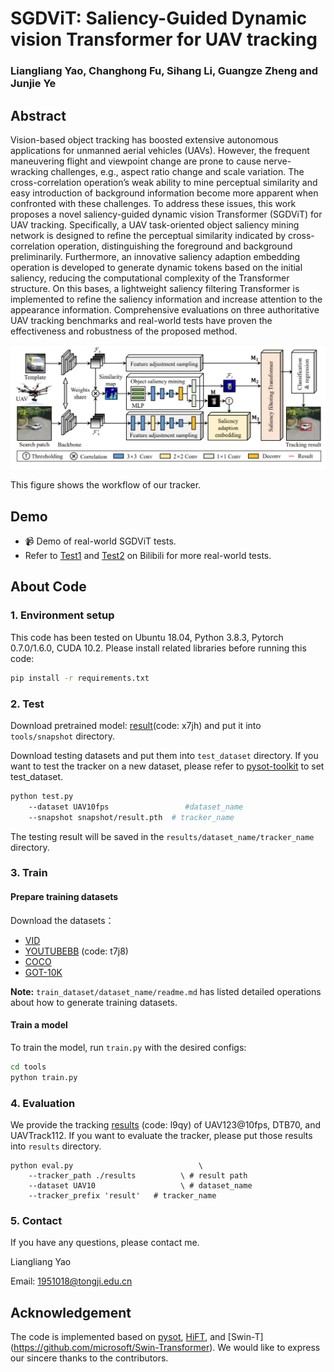 # SGDViT: Saliency-Guided Dynamic vision Transformer for UAV tracking

### Liangliang Yao, Changhong Fu, Sihang Li, Guangze Zheng and Junjie Ye

## Abstract
Vision-based object tracking has boosted extensive autonomous applications for unmanned aerial vehicles (UAVs). However, the frequent maneuvering flight and viewpoint change are prone to cause nerve-wracking challenges, e.g., aspect ratio change and scale variation. The cross-correlation operation’s weak ability to mine perceptual similarity and easy introduction of background information become more apparent when confronted with these challenges. To address these issues, this work proposes a novel saliency-guided dynamic vision Transformer (SGDViT) for UAV tracking. Specifically, a UAV task-oriented object saliency mining network is designed to refine the perceptual similarity indicated by cross-correlation operation, distinguishing the foreground and background preliminarily. Furthermore, an innovative saliency adaption embedding operation is developed to generate dynamic tokens based on the initial saliency, reducing the computational complexity of the Transformer structure. On this bases, a lightweight saliency filtering Transformer is implemented to refine the saliency information and increase attention to the appearance
information. Comprehensive evaluations on three authoritative UAV tracking benchmarks and real-world tests have proven the effectiveness and robustness of the proposed method. 

![Workflow of our tracker](https://github.com/vision4robotics/SGDViT/blob/main/imgs/2.png)

This figure shows the workflow of our tracker.
## Demo

- 📹 Demo of real-world SGDViT tests.
- Refer to [Test1](https://www.bilibili.com/video/BV19e4y187Km/?vd_source=4bf245fe6a4c3e4931ad481b87f324ae) and [Test2](https://www.bilibili.com/video/BV12d4y1678S/?vd_source=4bf245fe6a4c3e4931ad481b87f324ae) on Bilibili for more real-world tests.

## About Code
### 1. Environment setup
This code has been tested on Ubuntu 18.04, Python 3.8.3, Pytorch 0.7.0/1.6.0, CUDA 10.2.
Please install related libraries before running this code: 
```bash
pip install -r requirements.txt
```

### 2. Test
Download pretrained model: [result](https://pan.baidu.com/s/1xr0aLdXmuJc7CbAQRrEwPQ?pwd=x7jh)(code: x7jh) and put it into `tools/snapshot` directory.

Download testing datasets and put them into `test_dataset` directory. If you want to test the tracker on a new dataset, please refer to [pysot-toolkit](https://github.com/StrangerZhang/pysot-toolkit) to set test_dataset.

```bash 
python test.py                                
	--dataset UAV10fps                 #dataset_name
	--snapshot snapshot/result.pth  # tracker_name
```
The testing result will be saved in the `results/dataset_name/tracker_name` directory.

### 3. Train

#### Prepare training datasets

Download the datasets：
* [VID](http://image-net.org/challenges/LSVRC/2017/)
* [YOUTUBEBB](https://pan.baidu.com/s/1ZTdfqvhIRneGFXur-sCjgg) (code: t7j8)
* [COCO](http://cocodataset.org)
* [GOT-10K](http://got-10k.aitestunion.com/downloads)


**Note:** `train_dataset/dataset_name/readme.md` has listed detailed operations about how to generate training datasets.


#### Train a model
To train the model, run `train.py` with the desired configs:

```bash
cd tools
python train.py
```

### 4. Evaluation
We provide the tracking [results](https://pan.baidu.com/s/1x8_GRMRfApIyt4l87dORCg?pwd=l9qy) (code: l9qy) of UAV123@10fps, DTB70, and UAVTrack112. If you want to evaluate the tracker, please put those results into  `results` directory.
```
python eval.py 	                          \
	--tracker_path ./results          \ # result path
	--dataset UAV10                   \ # dataset_name
	--tracker_prefix 'result'   # tracker_name
```

### 5. Contact
If you have any questions, please contact me.

Liangliang Yao

Email: [1951018@tongji.edu.cn](1951018@tongji.edu.cn)



## Acknowledgement
The code is implemented based on [pysot](https://github.com/STVIR/pysot), [HiFT](https://github.com/vision4robotics/HiFT), and [Swin-T] (https://github.com/microsoft/Swin-Transformer). We would like to express our sincere thanks to the contributors.